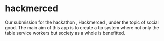 # hackmerced

Our submission for the hackathon , Hackmerced , under the topic of social good. 
The main aim of this app is to create a tip system where not only the table service workers but society as a whole is benefitted.
